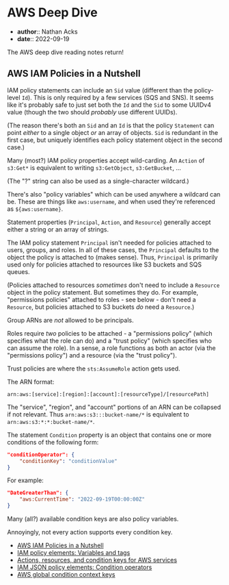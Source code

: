 # AWS Deep Dive

* **author**:: Nathan Acks  
* **date**:: 2022-09-19

The AWS deep dive reading notes return!

## AWS IAM Policies in a Nutshell

IAM policy statements can include an `Sid` value (different than the policy-level `Id`). This is only required by a few services (SQS and SNS). It seems like it's probably safe to just set both the `Id` and the `Sid` to some UUIDv4 value (though the two should *probably* use different UUIDs).

(The reason there's both an `Sid` and an `Id` is that the policy `Statement` can point *either* to a single object *or* an array of objects. `Sid` is redundant in the first case, but uniquely identifies each policy statement object in the second case.)

Many (most?) IAM policy properties accept wild-carding. An `Action` of `s3:Get*` is equivalent to writing `s3:GetObject`, `s3:GetBucket`, …

(The "?" string can also be used as a single-character wildcard.)

There's also "policy variables" which can be used anywhere a wildcard can be. These are things like `aws:username`, and when used they're referenced as `${aws:username}`.

Statement properties (`Principal`, `Action`, and `Resource`) generally accept either a string or an array of strings.

The IAM policy statement `Principal` isn't needed for policies attached to users, groups, and roles. In all of these cases, the `Principal` defaults to the object the policy is attached to (makes sense). Thus, `Principal` is primarily used only for policies attached to resources like S3 buckets and SQS queues.

(Policies attached to resources *sometimes* don't need to include a `Resource` object in the policy statement. But sometimes they do. For example, "permissions policies" attached to roles - see below - don't need a `Resource`, but policies attached to S3 buckets *do* need a `Resource`.)

Group ARNs are *not* allowed to be principals.

Roles require *two* policies to be attached - a "permissions policy" (which specifies what the role can do) and a "trust policy" (which specifies who can assume the role). In a sense, a role functions as both an actor (via the "permissions policy") and a resource (via the "trust policy").

Trust policies are where the `sts:AssumeRole` action gets used.

The ARN format:

```
arn:aws:[service]:[region]:[account]:[resourceType]/[resourcePath]
```

The "service", "region", and "account" portions of an ARN can be collapsed if not relevant. Thus `arn:aws:s3:::bucket-name/*` is equivalent to `arn:aws:s3:*:*:bucket-name/*`.

The statement `Condition` property is an object that contains one or more conditions of the following form:

```json
"conditionOperator": {
	"conditionKey": "conditionValue"
}
```

For example:

```json
"DateGreaterThan": {
	"aws:CurrentTime": "2022-09-19T00:00:00Z"
}
```

Many (all?) available condition keys are also policy variables.

Annoyingly, not every action supports every condition key.

* [AWS IAM Policies in a Nutshell](https://start.jcolemorrison.com/aws-iam-policies-in-a-nutshell/)
* [IAM policy elements: Variables and tags](https://docs.aws.amazon.com/IAM/latest/UserGuide/reference_policies_variables.html)
* [Actions, resources, and condition keys for AWS services](https://docs.aws.amazon.com/service-authorization/latest/reference/reference_policies_actions-resources-contextkeys.html)
* [IAM JSON policy elements: Condition operators](https://docs.aws.amazon.com/IAM/latest/UserGuide/reference_policies_elements_condition_operators.html)
* [AWS global condition context keys](https://docs.aws.amazon.com/IAM/latest/UserGuide/reference_policies_condition-keys.html)
